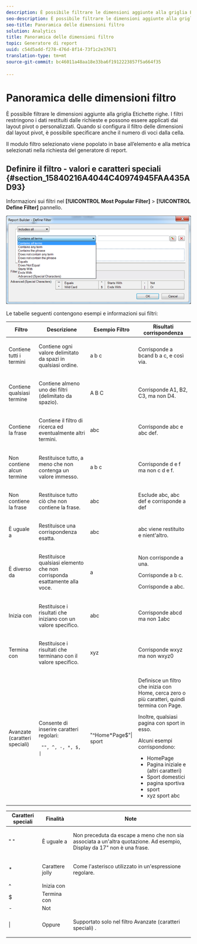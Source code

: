 ```yaml
---
description: È possibile filtrare le dimensioni aggiunte alla griglia Etichette righe. I filtri restringono i dati restituiti dalle richieste e possono essere applicati dai layout pivot o personalizzati. Quando si configura il filtro delle dimensioni dal layout pivot, è possibile specificare anche il numero di voci dalla cella.
seo-description: È possibile filtrare le dimensioni aggiunte alla griglia Etichette righe. I filtri restringono i dati restituiti dalle richieste e possono essere applicati dai layout pivot o personalizzati. Quando si configura il filtro delle dimensioni dal layout pivot, è possibile specificare anche il numero di voci dalla cella.
seo-title: Panoramica delle dimensioni filtro
solution: Analytics
title: Panoramica delle dimensioni filtro
topic: Generatore di report
uuid: c54d5add-f278-476d-8f14-73f1c2e37671
translation-type: tm+mt
source-git-commit: bc46011a48aa18e33ba6f1912223857f5a664f35

---
```



# Panoramica delle dimensioni filtro

È possibile filtrare le dimensioni aggiunte alla griglia Etichette righe. I filtri restringono i dati restituiti dalle richieste e possono essere applicati dai layout pivot o personalizzati. Quando si configura il filtro delle dimensioni dal layout pivot, è possibile specificare anche il numero di voci dalla cella.

Il modulo filtro selezionato viene popolato in base all’elemento e alla metrica selezionati nella richiesta del generatore di report.

## Definire il filtro - valori e caratteri speciali {#section_15840216A4044C40974945FAA435AD93}

Informazioni sui filtri nel **[!UICONTROL Most Popular Filter]** &gt; **[!UICONTROL Define Filter]** pannello.

![](assets/define_filter.png)

Le tabelle seguenti contengono esempi e informazioni sui filtri:

<table id="table_8AC3A26FF02143DBA949B30F2A46CF11"> 
 <thead> 
  <tr> 
   <th colname="col1" class="entry"> Filtro </th> 
   <th colname="col02" class="entry"> Descrizione </th> 
   <th colname="col2" class="entry"> Esempio  Filtro </th> 
   <th colname="col3" class="entry"> Risultati corrispondenza </th> 
  </tr> 
 </thead>
 <tbody> 
  <tr> 
   <td colname="col1"> <p>Contiene tutti i termini </p> </td> 
   <td colname="col02"> <p>Contiene ogni valore delimitato da spazi in qualsiasi ordine. </p> </td> 
   <td colname="col2"> <p>a b c </p> </td> 
   <td colname="col3"> <p>Corrisponde <span class="term"> a b</span>cand <span class="term"> b a c</span>, e così via. </p> </td> 
  </tr> 
  <tr> 
   <td colname="col1"> <p>Contiene qualsiasi termine </p> </td> 
   <td colname="col02"> <p>Contiene almeno uno dei filtri (delimitato da spazio). </p> </td> 
   <td colname="col2"> <p>A B C </p> </td> 
   <td colname="col3"> <p>Corrisponde <span class="term"> A1</span>, <span class="term"> B2</span>, <span class="term"> C3</span>, ma non <span class="term"> D4</span>. </p> </td> 
  </tr> 
  <tr> 
   <td colname="col1"> <p>Contiene la frase </p> </td> 
   <td colname="col02"> <p>Contiene il filtro di ricerca ed eventualmente altri termini. </p> </td> 
   <td colname="col2"> <p>abc </p> </td> 
   <td colname="col3"> <p>Corrisponde <span class="term"> abc</span> e <span class="term"> abc def</span>. </p> </td> 
  </tr> 
  <tr> 
   <td colname="col1"> <p>Non contiene alcun termine </p> </td> 
   <td colname="col02"> <p>Restituisce tutto, a meno che non contenga un valore immesso. </p> </td> 
   <td colname="col2"> <p>a b c </p> </td> 
   <td colname="col3"> <p>Corrisponde <span class="term"> d e f</span> ma non <span class="term"> c d e f</span>. </p> </td> 
  </tr> 
  <tr> 
   <td colname="col1"> <p>Non contiene la frase </p> </td> 
   <td colname="col02"> <p>Restituisce tutto ciò che non contiene la frase. </p> </td> 
   <td colname="col2"> <p>abc </p> </td> 
   <td colname="col3"> <p>Esclude <span class="term"> abc</span>, <span class="term"> abc def</span> e corrisponde a <span class="term"> def</span> </p> </td> 
  </tr> 
  <tr> 
   <td colname="col1"> <p>È uguale a </p> </td> 
   <td colname="col02"> <p>Restituisce una corrispondenza esatta. </p> </td> 
   <td colname="col2"> <p>abc </p> </td> 
   <td colname="col3"> <p> <span class="term"> abc</span> viene restituito e nient'altro. </p> </td> 
  </tr> 
  <tr> 
   <td colname="col1"> <p>È diverso da </p> </td> 
   <td colname="col02"> <p>Restituisce qualsiasi elemento che non corrisponda esattamente alla voce. </p> </td> 
   <td colname="col2"> <p>a </p> </td> 
   <td colname="col3"> <p>Non corrisponde a <span class="term"> una</span>. </p> <p>Corrisponde <span class="term"> a b c</span>. </p> <p>Corrisponde a <span class="term"> abc</span>. </p> </td> 
  </tr> 
  <tr> 
   <td colname="col1"> <p>Inizia con </p> </td> 
   <td colname="col02"> <p>Restituisce i risultati che iniziano con un valore specifico. </p> </td> 
   <td colname="col2"> <p>abc </p> </td> 
   <td colname="col3"> <p>Corrisponde <span class="term"> abcd</span> ma non <span class="term"> 1abc</span> </p> </td> 
  </tr> 
  <tr> 
   <td colname="col1"> <p>Termina con </p> </td> 
   <td colname="col02"> <p>Restituisce i risultati che terminano con il valore specifico. </p> </td> 
   <td colname="col2"> <p>xyz </p> </td> 
   <td colname="col3"> <p>Corrisponde <span class="term"> wxyz</span> ma non <span class="term"> wxyz0</span> </p> </td> 
  </tr> 
  <tr> 
   <td colname="col1"> <p>Avanzate (caratteri speciali) </p> </td> 
   <td colname="col02"> <p>Consente di inserire caratteri regolari: </p> <p> <code> "", ^, -, *, $, | </code> </p> </td> 
   <td colname="col2"> <p>"^Home*Page$"| sport </p> </td> 
   <td colname="col3"> <p> Definisce un filtro che inizia con <span class="term"> Home</span>, cerca zero o più caratteri, quindi termina con <span class="term"> Page</span>. </p> <p>Inoltre, qualsiasi pagina con <span class="term"> sport</span> in esso. </p> <p>Alcuni esempi corrispondono: </p> 
    <ul id="ul_72D76C5AFEAF405E8A0E4E3C604D10AE"> 
     <li id="li_4D490059B667450DA8A0103167C7B391">HomePage </li> 
     <li id="li_1351619156274092AEB2771D882AD357">Pagina iniziale e (altri caratteri) </li> 
     <li id="li_940EAA99A8CF49308E8471065EB317B1">Sport domestici </li> 
     <li id="li_50A895F14A454BE9BF06EE0F07F99B3B">pagina sportiva </li> 
     <li id="li_F3CE0D07941D4C2485D2DE0B73E00677">sport </li> 
     <li id="li_E84C15C061824A5D922D9900392F2996">xyz sport abc </li> 
    </ul> </td> 
  </tr> 
 </tbody> 
</table>

<table id="table_8BBB06C8860745DEA41B39673699DC0F"> 
 <thead> 
  <tr> 
   <th colname="col1" class="entry"> Caratteri speciali </th> 
   <th colname="col2" class="entry"> Finalità </th> 
   <th colname="col3" class="entry"> Note </th> 
  </tr> 
 </thead>
 <tbody> 
  <tr> 
   <td colname="col1"> " " </td> 
   <td colname="col2"> È uguale a </td> 
   <td colname="col3"> <p>Non preceduta da escape a meno che non sia associata a un'altra quotazione. Ad esempio, Display <span class="term"> da</span> 17" non è una frase. </p> </td> 
  </tr> 
  <tr> 
   <td colname="col1"> * </td> 
   <td colname="col2"> Carattere jolly </td> 
   <td colname="col3"> <p>Come l'asterisco utilizzato in un'espressione regolare. </p> </td> 
  </tr> 
  <tr> 
   <td colname="col1"> ^ </td> 
   <td colname="col2"> Inizia con </td> 
   <td colname="col3"> </td> 
  </tr> 
  <tr> 
   <td colname="col1"> $ </td> 
   <td colname="col2"> Termina con </td> 
   <td colname="col3"> </td> 
  </tr> 
  <tr> 
   <td colname="col1"> - </td> 
   <td colname="col2"> Not </td> 
   <td colname="col3"> </td> 
  </tr> 
  <tr> 
   <td colname="col1"> | </td> 
   <td colname="col2"> Oppure </td> 
   <td colname="col3"> <p>Supportato solo nel filtro <span class="term"> Avanzate (caratteri speciali)</span> . </p> </td> 
  </tr> 
 </tbody> 
</table>

